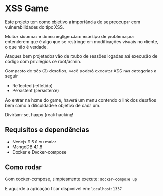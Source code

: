 # XSS Game

Este projeto tem como objetivo a importância de se preocupar com vulnerabilidades do tipo XSS.

Muitos sistemas e times negligenciam este tipo de problema por entenderem que é algo que se restringe em modificações visuais no cliente, o que não é verdade.

Ataques bem projetados vão de roubo de sessões logadas até execução de código com privilégios de root/admin.

Composto de três (3) desafios, você poderá executar XSS nas categorias a seguir:
- Reflected (refletido)
- Persistent (persistente)

Ao entrar na home do game, haverá um menu contendo o link dos desafios bem como a dificuldade e objetivo de cada um.

Divirtam-se, happy (real) hacking!

## Requisitos e dependências
- Nodejs 9.5.0 ou maior
- MongoDB 4.1.8
- Docker e Docker-compose

## Como rodar
Com docker-compose, simplesmente execute:
`docker-compose up`

E aguarde a aplicação ficar disponível em:
`localhost:1337`
